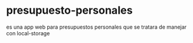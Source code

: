 # presupuesto-personales
es una app web para presupuestos personales que se tratara de manejar con local-storage
